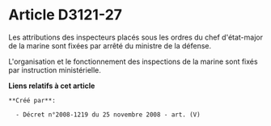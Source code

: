 # Article D3121-27

Les attributions des inspecteurs placés sous les ordres du chef d'état-major de la marine sont fixées par arrêté du ministre
de la défense.

L'organisation et le fonctionnement des inspections de la marine sont fixés par instruction ministérielle.

**Liens relatifs à cet article**

	**Créé par**:

	  - Décret n°2008-1219 du 25 novembre 2008 - art. (V)
